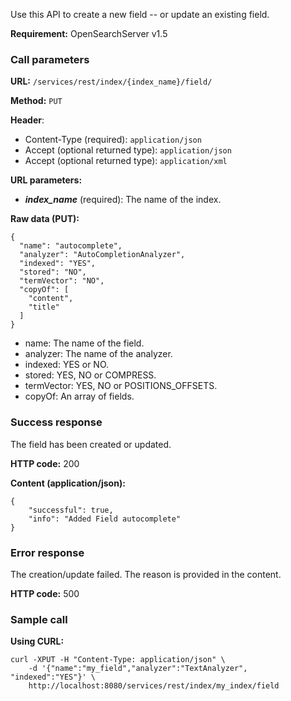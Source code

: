 Use this API to create a new field -- or update an existing field.

**Requirement:** OpenSearchServer v1.5

### Call parameters

**URL:** ```/services/rest/index/{index_name}/field/```

**Method:** ```PUT```

**Header**:
- Content-Type (required): ```application/json```
- Accept (optional returned type): ```application/json```
- Accept (optional returned type): ```application/xml```

**URL parameters:**
- _**index_name**_ (required): The name of the index.

**Raw data (PUT):**

    {
      "name": "autocomplete",
      "analyzer": "AutoCompletionAnalyzer",
      "indexed": "YES",
      "stored": "NO",
      "termVector": "NO",
      "copyOf": [
        "content",
        "title"
      ]
    }

- name: The name of the field.
- analyzer: The name of the analyzer.
- indexed: YES or NO.
- stored: YES, NO or COMPRESS.
- termVector: YES, NO or POSITIONS_OFFSETS.
- copyOf: An array of fields.

### Success response
The field has been created or updated.

**HTTP code:**
200

**Content (application/json):**
    
    {
        "successful": true,
        "info": "Added Field autocomplete"
    }


### Error response

The creation/update failed. The reason is provided in the content.

**HTTP code:**
500

### Sample call

**Using CURL:**

    curl -XPUT -H "Content-Type: application/json" \
        -d '{"name":"my_field","analyzer":"TextAnalyzer", "indexed":"YES"}' \
        http://localhost:8080/services/rest/index/my_index/field

